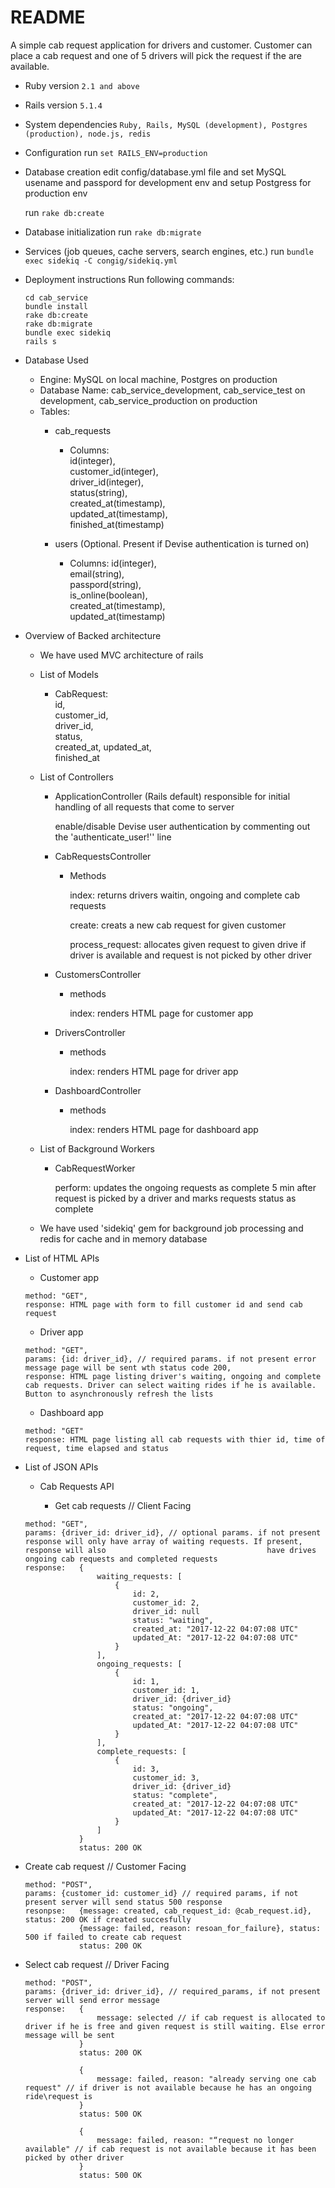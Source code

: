 # README

A simple cab request application for drivers and customer. Customer can place a cab request and one of 5 drivers will pick the request if the are available. 

* Ruby version
	```2.1 and above```

* Rails version
	```5.1.4```

* System dependencies
	```Ruby, Rails, MySQL (development), Postgres (production), node.js, redis```

* Configuration
	run ```set RAILS_ENV=production```

* Database creation
	edit config/database.yml file and set MySQL usename and passpord for development env and setup Postgress for production env
	
	run ```rake db:create```

* Database initialization
	run ```rake db:migrate```
	
* Services (job queues, cache servers, search engines, etc.)
	run ```bundle exec sidekiq -C congig/sidekiq.yml```

* Deployment instructions
	Run following commands:

	```git clone "https://bitbucket.org/prenit/cab_service"
	cd cab_service
	bundle install
	rake db:create
	rake db:migrate
	bundle exec sidekiq
	rails s
	```

* Database Used
	* Engine: MySQL on local machine, Postgres on production
	* Database Name: cab_service_development, cab_service_test on development, cab_service_production on production
	* Tables: 
		* cab_requests 
			* Columns:   
			id(integer),  
			 customer_id(integer),  
			  driver_id(integer),  
			   status(string),  
			    created_at(timestamp),  
			     updated_at(timestamp),  
			      finished_at(timestamp)  

		* users (Optional. Present if Devise authentication is turned on)
			* Columns: id(integer),  
			            email(string),  
			             passpord(string),  
			              is_online(boolean),  
			               created_at(timestamp),  
			                updated_at(timestamp)  

* Overview of Backed architecture
	
	* We have used MVC architecture of rails 

	* List of Models

		* CabRequest:  
			id,  
			customer_id,  
			driver_id,  
			status,  
			created_at,
			updated_at,  
			finished_at

	* List of Controllers

		* ApplicationController (Rails default) responsible for initial handling of all requests that come to server
			
			enable/disable Devise user authentication by commenting out the 'authenticate_user!'' line
		
		* CabRequestsController

			* Methods

				index: returns drivers waitin, ongoing and complete cab requests  
				
				create: creats a new cab request for given customer  
				
				process_request: allocates given request to given drive if driver is available and request is not picked by other driver

		* CustomersController

			* methods

				index: renders HTML page for customer app			

		* DriversController

			* methods

				index: renders HTML page for driver app			

		* DashboardController

			* methods

				index: renders HTML page for dashboard app							

	* List of Background Workers

		* CabRequestWorker

			perform: updates the ongoing requests as complete 5 min after request is picked by a driver and marks requests status as complete

    * We have used 'sidekiq' gem for background job processing and redis for cache and in memory database


* List of HTML APIs

	* Customer app

	```path: "/customerapp.html",
	method: "GET",
	response: HTML page with form to fill customer id and send cab request
	```

	* Driver app

	```path: "driverapp.html?id={driver_id}",
	method: "GET",
	params: {id: driver_id}, // required params. if not present error message page will be sent wth status code 200,
	response: HTML page listing driver's waiting, ongoing and complete cab requests. Driver can select waiting rides if he is available. Button to asynchronously refresh the lists
	```

	* Dashboard app

    ```path: "/dashboard.html",
	method: "GET"
	response: HTML page listing all cab requests with thier id, time of request, time elapsed and status
    ```

* List of JSON APIs
	
	* Cab Requests API
	
	    * Get cab requests // Client Facing

	```path: "/api/one/cab_requests.json"
	method: "GET",
	params: {driver_id: driver_id}, // optional params. if not present response will only have array of waiting requests. If present, response will also 									have drives ongoing cab requests and completed requests
	response: 	{
					waiting_requests: [
						{
							id: 2,
							customer_id: 2,
							driver_id: null
							status: "waiting",
							created_at: "2017-12-22 04:07:08 UTC"
							updated_At: "2017-12-22 04:07:08 UTC"
						}
					],
					ongoing_requests: [
						{
							id: 1,
							customer_id: 1,
							driver_id: {driver_id}
							status: "ongoing",
							created_at: "2017-12-22 04:07:08 UTC"
							updated_At: "2017-12-22 04:07:08 UTC"	
						}
					],
					complete_requests: [
						{
							id: 3,
							customer_id: 3,
							driver_id: {driver_id}
							status: "complete",
							created_at: "2017-12-22 04:07:08 UTC"
							updated_At: "2017-12-22 04:07:08 UTC"	
						}
					]
				}
				status: 200 OK
	```		

* Create cab request // Customer Facing

	```path: "/api/one/cab_requests"			
	method: "POST",
	params: {customer_id: customer_id} // required params, if not present server will send status 500 response
	resonpse: 	{message: created, cab_request_id: @cab_request.id}, status: 200 OK if created succesfully 
				{message: failed, reason: resoan_for_failure}, status: 500 if failed to create cab request
				status: 200 OK
	
	```
	
* Select cab request // Driver Facing	


	```path: "api/one/cab_request/{:id}/process_request"
	method: "POST",
	params: {driver_id: driver_id}, // required_params, if not present server will send error message
	response: 	{			
					message: selected // if cab request is allocated to driver if he is free and given request is still waiting. Else error message will be sent
				}
				status: 200 OK

				{			
					message: failed, reason: "already serving one cab request" // if driver is not available because he has an ongoing ride\request is 
				}
				status: 500 OK

				{			
					message: failed, reason: "“request no longer available" // if cab request is not available because it has been picked by other driver
				}
				status: 500 OK
	```

